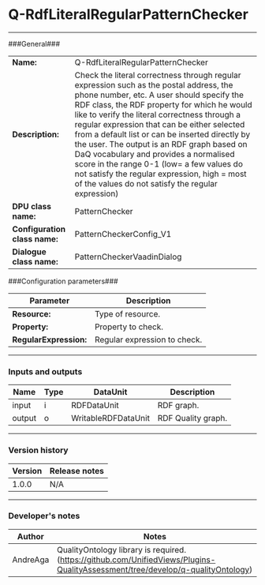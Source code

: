 # Q-RdfLiteralRegularPatternChecker #
----------

###General###

|                              |                                                                                               |
|------------------------------|-----------------------------------------------------------------------------------------------|
|**Name:**                     |Q-RdfLiteralRegularPatternChecker						                                                               |
|**Description:**              |Check the literal correctness through regular expression such as the postal address, the phone number, etc. A user should specify the RDF class, the RDF property for which he would like to verify the literal correctness through a regular expression that can be either selected from a default list or can be inserted directly by the user. The output is an RDF graph based on DaQ vocabulary and provides a normalised score in the range 0-1 (low= a few values do not satisfy the regular expression, high = most of the values do not satisfy the regular expression)|
|**DPU class name:**           |PatternChecker     						                                                               |
|**Configuration class name:** |PatternCheckerConfig_V1                           		                                               |
|**Dialogue class name:**      |PatternCheckerVaadinDialog                                      					                       |


###Configuration parameters###


|Parameter                     |Description                   |
|------------------------------|------------------------------|
|**Resource:** 	               |Type of resource.             |
|**Property:**		           |Property to check.            |
|**RegularExpression:**		   |Regular expression to check.  |

***

### Inputs and outputs ###

|Name              |Type     |DataUnit                     |Description          |
|------------------|---------|-----------------------------|---------------------|
|input  	       |i 	     |RDFDataUnit 		           |RDF graph.			 |
|output 	       |o 	     |WritableRDFDataUnit 	       |RDF Quality graph.   |

***

### Version history ###

|Version            |Release notes        |
|-------------------|---------------------|
|1.0.0              |N/A                  |

***

### Developer's notes ###

|Author            |Notes                 |
|------------------|----------------------|
|AndreAga          |QualityOntology library is required. (https://github.com/UnifiedViews/Plugins-QualityAssessment/tree/develop/q-qualityOntology) | 

